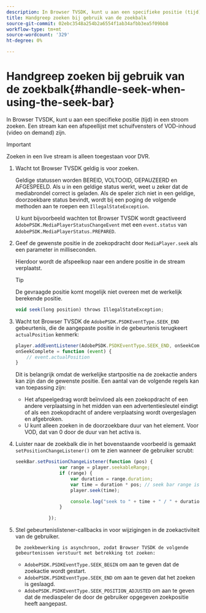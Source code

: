 ```yaml
---
description: In Browser TVSDK, kunt u aan een specifieke positie (tijd) in een stroom zoeken. Een stream kan een afspeellijst met schuifvensters of VOD-inhoud (video on demand) zijn.
title: Handgreep zoeken bij gebruik van de zoekbalk
source-git-commit: 02ebc3548a254b2a6554f1ab34afbb3ea5f09bb8
workflow-type: tm+mt
source-wordcount: '329'
ht-degree: 0%

---
```


# Handgreep zoeken bij gebruik van de zoekbalk{#handle-seek-when-using-the-seek-bar}

In Browser TVSDK, kunt u aan een specifieke positie (tijd) in een stroom zoeken. Een stream kan een afspeellijst met schuifvensters of VOD-inhoud (video on demand) zijn.

>[!IMPORTANT]
>
>Zoeken in een live stream is alleen toegestaan voor DVR.

1. Wacht tot Browser TVSDK geldig is voor zoeken.

   Geldige statussen worden BEREID, VOLTOOID, GEPAUZEERD en AFGESPEELD. Als u in een geldige status werkt, weet u zeker dat de mediabrondel correct is geladen. Als de speler zich niet in een geldige, doorzoekbare status bevindt, wordt bij een poging de volgende methoden aan te roepen een `IllegalStateException`.

   U kunt bijvoorbeeld wachten tot Browser TVSDK wordt geactiveerd  `AdobePSDK.MediaPlayerStatusChangeEvent`  met een `event.status` van `AdobePSDK.MediaPlayerStatus.PREPARED`.

1. Geef de gewenste positie in de zoekopdracht door `MediaPlayer.seek` als een parameter in milliseconden.

   Hierdoor wordt de afspeelkop naar een andere positie in de stream verplaatst.

   >[!TIP]
   >
   >De gevraagde positie komt mogelijk niet overeen met de werkelijk berekende positie.

   ```js
   void seek(long position) throws IllegalStateException;
   ```

1. Wacht tot Browser TVSDK de  `AdobePSDK.PSDKEventType.SEEK_END`  gebeurtenis, die de aangepaste positie in de gebeurtenis terugkeert `actualPosition` kenmerk:

   ```js
   player.addEventListener(AdobePSDK.PSDKEventType.SEEK_END, onSeekComplete); 
   onSeekComplete = function (event) {
       // event.actualPosition
   }
   ```

   Dit is belangrijk omdat de werkelijke startpositie na de zoekactie anders kan zijn dan de gewenste positie. Een aantal van de volgende regels kan van toepassing zijn:

   * Het afspeelgedrag wordt beïnvloed als een zoekopdracht of een andere verplaatsing in het midden van een advertentiesleutel eindigt of als een zoekopdracht of andere verplaatsing wordt overgeslagen en afgebroken.
   * U kunt alleen zoeken in de doorzoekbare duur van het element. Voor VOD, dat van 0 door de duur van het activa is.

1. Luister naar de zoekbalk die in het bovenstaande voorbeeld is gemaakt `setPositionChangeListener()` om te zien wanneer de gebruiker scrubt:

   ```js
   seekBar.setPositionChangeListener(function (pos) { 
                   var range = player.seekableRange; 
                   if (range) { 
                       var duration = range.duration; 
                       var time = duration * pos; // seek bar range is [0,1] 
                       player.seek(time); 
   
                       console.log("seek to " + time + " / " + duration); 
                   } 
   
               }); 
   ```

1. Stel gebeurtenislistener-callbacks in voor wijzigingen in de zoekactiviteit van de gebruiker.

       De zoekbewerking is asynchroon, zodat Browser TVSDK de volgende gebeurtenissen verstuurt met betrekking tot zoeken:
   
   * `AdobePSDK.PSDKEventType.SEEK_BEGIN` om aan te geven dat de zoekactie wordt gestart.
   * `AdobePSDK.PSDKEventType.SEEK_END` om aan te geven dat het zoeken is geslaagd.
   * `AdobePSDK.PSDKEventType.SEEK_POSITION_ADJUSTED` om aan te geven dat de mediaspeler de door de gebruiker opgegeven zoekpositie heeft aangepast.
